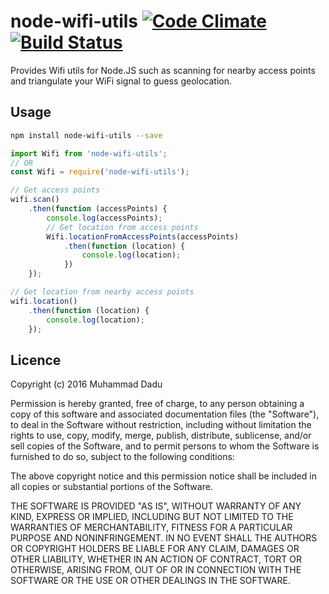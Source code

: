 # node-wifi-utils [![Code Climate](https://codeclimate.com/github/muhammaddadu/node-wifi-utils/badges/gpa.svg)](https://codeclimate.com/github/muhammaddadu/node-wifi-utils) [![Build Status](https://travis-ci.org/muhammaddadu/node-wifi-utils.svg?branch=master)](https://travis-ci.org/muhammaddadu/node-wifi-utils)

Provides Wifi utils for Node.JS such as scanning for nearby access points and triangulate your WiFi signal to guess geolocation.

## Usage
```bash
npm install node-wifi-utils --save
```

```javascript
import Wifi from 'node-wifi-utils';
// OR
const Wifi = require('node-wifi-utils');
```

```javascript
// Get access points
wifi.scan()
    .then(function (accessPoints) {
        console.log(accessPoints);
        // Get location from access points
        Wifi.locationFromAccessPoints(accessPoints)
            .then(function (location) {
                console.log(location);
            })
    });

// Get location from nearby access points
wifi.location()
    .then(function (location) {
        console.log(location);
    });
```

## Licence
Copyright (c) 2016 Muhammad Dadu

Permission is hereby granted, free of charge, to any person obtaining a copy
of this software and associated documentation files (the "Software"), to deal
in the Software without restriction, including without limitation the rights
to use, copy, modify, merge, publish, distribute, sublicense, and/or sell
copies of the Software, and to permit persons to whom the Software is
furnished to do so, subject to the following conditions:

The above copyright notice and this permission notice shall be included in
all copies or substantial portions of the Software.

THE SOFTWARE IS PROVIDED "AS IS", WITHOUT WARRANTY OF ANY KIND, EXPRESS OR
IMPLIED, INCLUDING BUT NOT LIMITED TO THE WARRANTIES OF MERCHANTABILITY,
FITNESS FOR A PARTICULAR PURPOSE AND NONINFRINGEMENT. IN NO EVENT SHALL THE
AUTHORS OR COPYRIGHT HOLDERS BE LIABLE FOR ANY CLAIM, DAMAGES OR OTHER
LIABILITY, WHETHER IN AN ACTION OF CONTRACT, TORT OR OTHERWISE, ARISING FROM,
OUT OF OR IN CONNECTION WITH THE SOFTWARE OR THE USE OR OTHER DEALINGS IN
THE SOFTWARE.
